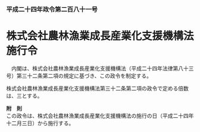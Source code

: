 ### 平成二十四年政令第二百八十一号  
# 株式会社農林漁業成長産業化支援機構法施行令  
　内閣は、株式会社農林漁業成長産業化支援機構法（平成二十四年法律第八十三号）第三十二条第二項の規定に基づき、この政令を制定する。  
  
株式会社農林漁業成長産業化支援機構法第三十二条第二項の政令で定める倍数は、三とする。  
  
**附　則**  
この政令は、株式会社農林漁業成長産業化支援機構法の施行の日（平成二十四年十二月三日）から施行する。  
  
